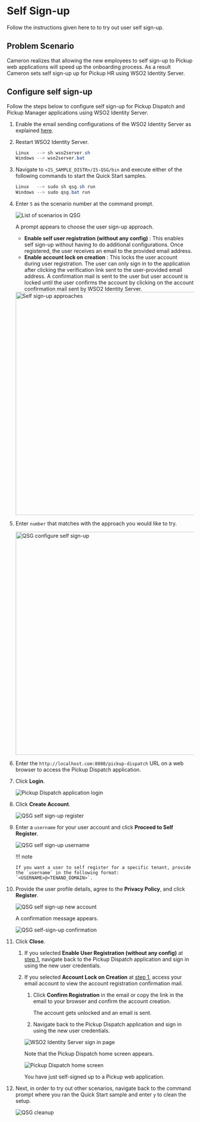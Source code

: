 # Self Sign-up

Follow the instructions given here to to try out user self sign-up.

## Problem Scenario

Cameron realizes that allowing the new employees to self sign-up to Pickup web applications will speed up
the onboarding process. As a result Cameron sets self sign-up up for Pickup HR
using WSO2 Identity Server.

## Configure self sign-up

Follow the steps below to configure self sign-up for Pickup Dispatch and
Pickup Manager applications using WSO2 Identity Server.

1.  Enable the email sending configurations of the WSO2 Identity Server
    as explained [here]({{base_path}}/deploy/configure-email-sending/).

2.  Restart WSO2 Identity Server.

    ``` java
    Linux   --> sh wso2server.sh
    Windows --> wso2server.bat
    ```

3.  Navigate to `<IS_SAMPLE_DISTR>/IS-QSG/bin` and execute either
    of the following commands to start the Quick Start samples.

    ``` java
    Linux   --> sudo sh qsg.sh run
    Windows --> sudo qsg.bat run
    ```

4.  <a name="qsg-step1"></a> Enter `5` as the scenario number at the
    command prompt.

    ![List of scenarios in QSG]({{base_path}}/assets/img/get-started/qsg-configure-sso.png)

    A prompt appears to choose the user sign-up approach.

    -   **Enable self user registration (without any config)** : This
        enables self sign-up without having to do additional
        configurations. Once registered, the user receives an email to
        the provided email address.
    -   **Enable account lock on creation** : This locks the user
        account during user registration. The user can only sign in to
        the application after clicking the verification link sent to the
        user-provided email address. A confirmation mail is sent to the
        user but user account is locked until the user confirms the
        account by clicking on the account confirmation mail sent by
        WSO2 Identity Server.

    <img src="{{base_path}}/assets/img/get-started/qsg-configure-self-sign-up.png" width="600" alt="Self sign-up approaches"/>
    
2.  Enter `number` that matches with the approach you would like to try.

    <img src="{{base_path}}/assets/img/get-started/qsg-configure-self-sign-up-2.png" width="600" alt="QSG configure self sign-up"/>

3.  Enter the `http://localhost.com:8080/pickup-dispatch` URL on a web browser to access the Pickup Dispatch application.

4.  Click **Login**.
  
    ![Pickup Dispatch application login]({{base_path}}/assets/img/get-started/qsg-sso-dispatch-login.png)
    
5.  Click **Create Account**.

    ![QSG self sign-up register]({{base_path}}/assets/img/get-started/qsg-self-sign-up-register.png)

6.  Enter a `username` for your user
    account and click **Proceed to Self Register**.

    ![QSG self sign-up username]({{base_path}}/assets/img/get-started/qsg-self-sign-up-username.png)
    
    !!! note
    
        If you want a user to self register for a specific tenant, provide
        the `username` in the following format: `<USERNAME>@<TENAND_DOMAIN>`.
    

7.  Provide the user profile details,
    agree to the **Privacy Policy**, and click **Register**.
      
    ![QSG self sign-up new account]({{base_path}}/assets/img/get-started/qsg-self-sign-up-new-account.png)

    A confirmation message appears.

    ![QSG self-sign-up confirmation]({{base_path}}/assets/img/get-started/qsg-self-sign-up-confirmation.png)

8.  Click **Close**.

    1.  If you selected **Enable User Registration (without any
        config)** at [step 1](#qsg-step1), navigate back
        to the Pickup Dispatch application and sign in using the new
        user credentials.

    2.  If you selected **Account Lock on Creation** at [step
        1](#qsg-step1), access your email account to
        view the account registration confirmation mail.

        1.  Click **Confirm Registration** in the email or copy the link
            in the email to your browser and confirm the account
            creation.

            The account gets unlocked and an email is sent.

        2.  Navigate back to the Pickup Dispatch application and sign in
            using the new user credentials.

        ![WSO2 Identity Server sign in page]({{base_path}}/assets/img/get-started/qsg-sso-login-credentials.png)

        Note that the Pickup Dispatch home screen appears.

        ![Pickup Dispatch home screen]({{base_path}}/assets/img/get-started/qsg-sso-dispatch-home.png)

        You have just self-signed up to a Pickup web
        application.

9.  Next, in order to try out other scenarios, navigate back to the
    command prompt where you ran the Quick Start sample and enter `y` to clean the setup.
    
    ![QSG cleanup]({{base_path}}/assets/img/get-started/qsg-sso-cleanup.png)


